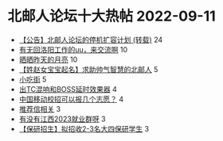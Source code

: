 # 北邮人论坛十大热帖 2022-09-11

- [【公告】北邮人论坛的停机扩容计划 (转载)](https://bbs.byr.cn/article/Talking/6363917) 24
- [有无回洛阳工作的uu，来交流啊](https://bbs.byr.cn/article/Henan/390214) 10
- [晒晒昨天的月亮](https://bbs.byr.cn/article/Picture/3329246) 10
- [【姓赵女宝宝起名】求助帅气智慧的北邮人](https://bbs.byr.cn/article/Feeling/3190876) 5
- [小吃街](https://bbs.byr.cn/article/Food/521555) 5
- [出TC混响和BOSS延时效果器](https://bbs.byr.cn/article/Guitar/154385) 4
- [中国移动校招可以报几个志愿？](https://bbs.byr.cn/article/Job/2171186) 4
- [推荐信相关](https://bbs.byr.cn/article/GoAbroad/388881) 3
- [有没有江西2023就业群呀](https://bbs.byr.cn/article/Jiangxi/469401) 3
- [【保研招生】拟招收2-3名大四保研学生](https://bbs.byr.cn/article/AimGraduate/1218812) 3


